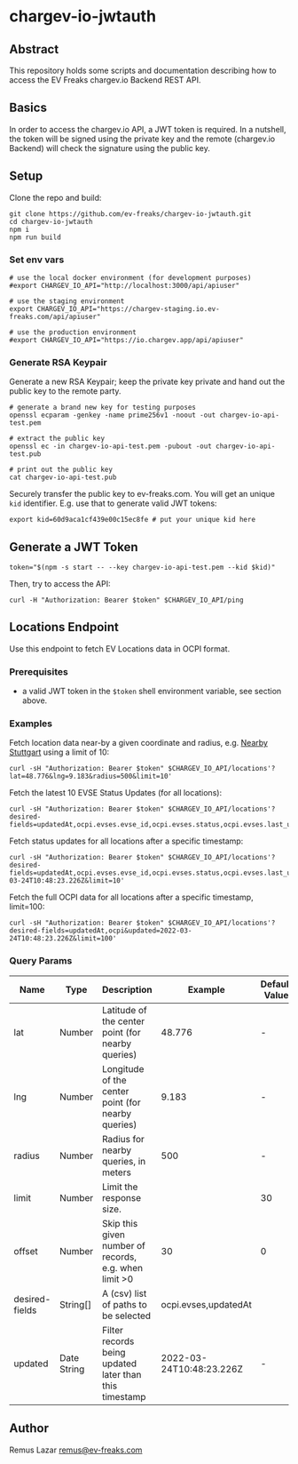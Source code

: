 # chargev-io-jwtauth

## Abstract

This repository holds some scripts and documentation describing how to access the EV Freaks chargev.io Backend REST API.

## Basics

In order to access the chargev.io API, a JWT token is required. In a nutshell, the token will be signed using the private key and the remote (chargev.io Backend) will check the signature using the public key.


## Setup

Clone the repo and build:

```shell
git clone https://github.com/ev-freaks/chargev-io-jwtauth.git
cd chargev-io-jwtauth
npm i
npm run build
```

### Set env vars

```shell
# use the local docker environment (for development purposes)
#export CHARGEV_IO_API="http://localhost:3000/api/apiuser"

# use the staging environment 
export CHARGEV_IO_API="https://chargev-staging.io.ev-freaks.com/api/apiuser"

# use the production environment
#export CHARGEV_IO_API="https://io.chargev.app/api/apiuser"
```

### Generate RSA Keypair

Generate a new RSA Keypair; keep the private key private and hand out the public key to the remote party.

```shell
# generate a brand new key for testing purposes
openssl ecparam -genkey -name prime256v1 -noout -out chargev-io-api-test.pem

# extract the public key
openssl ec -in chargev-io-api-test.pem -pubout -out chargev-io-api-test.pub

# print out the public key
cat chargev-io-api-test.pub
```

Securely transfer the public key to ev-freaks.com. You will get an unique `kid` identifier. E.g. use that to generate valid JWT tokens:

```shell
export kid=60d9aca1cf439e00c15ec8fe # put your unique kid here
```


## Generate a JWT Token


```shell
token="$(npm -s start -- --key chargev-io-api-test.pem --kid $kid)"
```

Then, try to access the API:

```shell
curl -H "Authorization: Bearer $token" $CHARGEV_IO_API/ping
```

## Locations Endpoint

Use this endpoint to fetch EV Locations data in OCPI format.

### Prerequisites

- a valid JWT token in the `$token` shell environment variable, see section above.

### Examples

Fetch location data near-by a given coordinate and radius, e.g. [Nearby Stuttgart](https://www.google.de/maps/@48.776,9.183,15z) using a limit of 10:

```shell
curl -sH "Authorization: Bearer $token" $CHARGEV_IO_API/locations'?lat=48.776&lng=9.183&radius=500&limit=10'
```

Fetch the latest 10 EVSE Status Updates (for all locations):

```shell
curl -sH "Authorization: Bearer $token" $CHARGEV_IO_API/locations'?desired-fields=updatedAt,ocpi.evses.evse_id,ocpi.evses.status,ocpi.evses.last_updated&limit=10'
```

Fetch status updates for all locations after a specific timestamp:

```shell
curl -sH "Authorization: Bearer $token" $CHARGEV_IO_API/locations'?desired-fields=updatedAt,ocpi.evses.evse_id,ocpi.evses.status,ocpi.evses.last_updated&updated=2022-03-24T10:48:23.226Z&limit=10'
```

Fetch the full OCPI data for all locations after a specific timestamp, limit=100:

```shell
curl -sH "Authorization: Bearer $token" $CHARGEV_IO_API/locations'?desired-fields=updatedAt,ocpi&updated=2022-03-24T10:48:23.226Z&limit=100'
```


### Query Params

| Name           | Type     | Description                                           | Example             | Default Value |
|----------------|----------|-------------------------------------------------------|---------------------|---------------|
| lat            | Number   | Latitude of the center point (for nearby queries)     | 48.776              | -             |
| lng            | Number   | Longitude of the center point (for nearby queries)    | 9.183               | -             |
| radius         | Number   | Radius for nearby queries, in meters                  | 500                 | -             |
| limit          | Number   | Limit the response size.                              |                     | 30            |
| offset         | Number   | Skip this given number of records, e.g. when limit >0 | 30                  | 0             |
| desired-fields | String[] | A (csv) list of paths to be selected                  | ocpi.evses,updatedAt |               |
| updated | Date String | Filter records being updated later than this timestamp | 2022-03-24T10:48:23.226Z                    | - |


## Author

Remus Lazar <remus@ev-freaks.com>
